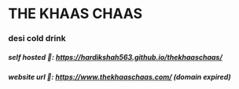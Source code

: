 # THE KHAAS CHAAS
### desi cold drink

##### self hosted 🔗: https://hardikshah563.github.io/thekhaaschaas/
##### website url 🔗: https://www.thekhaaschaas.com/ (domain expired)
